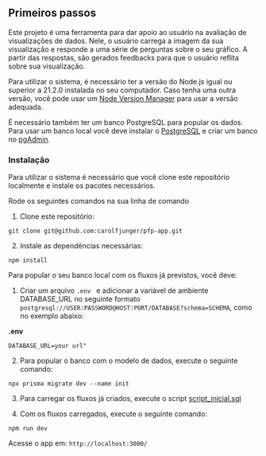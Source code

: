## Primeiros passos

Este projeto é uma ferramenta para dar apoio ao usuário na avaliação de visualizações de dados. Nele, o usuário carrega a imagem da sua visualização e responde a uma série de perguntas sobre o seu gráfico. A partir das respostas, são gerados feedbacks para que o usuário reflita sobre sua visualização.

Para utilizar o sistema, é necessário ter a versão do Node.js igual ou superior a 21.2.0 instalada no seu computador. Caso tenha uma outra versão, você pode usar um [Node Version Manager](https://github.com/nvm-sh/nvm) para usar a versão adequada.

É necessário também ter um banco PostgreSQL para popular os dados. Para usar um banco local você deve instalar o [PostgreSQL](https://www.postgresql.org/download/) e criar um banco no [pgAdmin](https://medium.com/@authfy/how-to-create-a-database-in-postgresql-76cd799f578e).

### Instalação


Para utilizar o sistema é necessário que você clone este repositório localmente e instale os pacotes necessários.

Rode os seguintes comandos na sua linha de comando


1. Clone este repositório:

```git clone git@github.com:carolfjunger/pfp-app.git```

2. Instale as dependências necessárias:

```npm install```

Para popular o seu banco local com os fluxos já previstos, você deve:

1. Criar um arquivo `.env ` e adicionar a variável de ambiente DATABASE_URL no seguinte formato `postgresql://USER:PASSWORD@HOST:PORT/DATABASE?schema=SCHEMA`, como no exemplo abaixo:

**.env**

```DATABASE_URL=your url" ```

2. Para popular o banco com o modelo de dados, execute o seguinte comando:

```npx prisma migrate dev --name init ```

3. Para carregar os fluxos já criados, execute o script [script_inicial.sql](https://github.com/carolfjunger/pfp-app/blob/main/script_inicial.sql)


4. Com os fluxos carregados, execute o seguinte comando:

` npm run dev `

Acesse o app em: `http://localhost:3000/`

